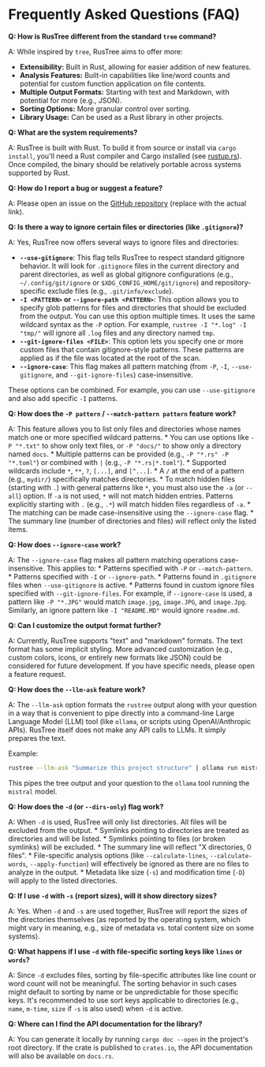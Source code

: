 # Frequently Asked Questions (FAQ)

**Q: How is RusTree different from the standard `tree` command?**

A: While inspired by `tree`, RusTree aims to offer more:
*   **Extensibility:** Built in Rust, allowing for easier addition of new features.
*   **Analysis Features:** Built-in capabilities like line/word counts and potential for custom function application on file contents.
*   **Multiple Output Formats:** Starting with text and Markdown, with potential for more (e.g., JSON).
*   **Sorting Options:** More granular control over sorting.
*   **Library Usage:** Can be used as a Rust library in other projects.

**Q: What are the system requirements?**

A: RusTree is built with Rust. To build it from source or install via `cargo install`, you'll need a Rust compiler and Cargo installed (see [rustup.rs](https://rustup.rs/)). Once compiled, the binary should be relatively portable across systems supported by Rust.

**Q: How do I report a bug or suggest a feature?**

A: Please open an issue on the [GitHub repository](https://github.com/yourusername/rustree) (replace with the actual link).

**Q: Is there a way to ignore certain files or directories (like `.gitignore`)?**

A: Yes, RusTree now offers several ways to ignore files and directories:
*   **`--use-gitignore`**: This flag tells RusTree to respect standard gitignore behavior. It will look for `.gitignore` files in the current directory and parent directories, as well as global gitignore configurations (e.g., `~/.config/git/ignore` or `$XDG_CONFIG_HOME/git/ignore`) and repository-specific exclude files (e.g., `.git/info/exclude`).
*   **`-I <PATTERN>` or `--ignore-path <PATTERN>`**: This option allows you to specify glob patterns for files and directories that should be excluded from the output. You can use this option multiple times. It uses the same wildcard syntax as the `-P` option. For example, `rustree -I "*.log" -I "tmp/"` will ignore all `.log` files and any directory named `tmp`.
*   **`--git-ignore-files <FILE>`**: This option lets you specify one or more custom files that contain gitignore-style patterns. These patterns are applied as if the file was located at the root of the scan.
*   **`--ignore-case`**: This flag makes all pattern matching (from `-P`, `-I`, `--use-gitignore`, and `--git-ignore-files`) case-insensitive.

These options can be combined. For example, you can use `--use-gitignore` and also add specific `-I` patterns.

**Q: How does the `-P pattern` / `--match-pattern pattern` feature work?**

A: This feature allows you to list only files and directories whose names match one or more specified wildcard patterns.
    *   You can use options like `-P "*.txt"` to show only text files, or `-P "docs/"` to show only a directory named `docs`.
    *   Multiple patterns can be provided (e.g., `-P "*.rs" -P "*.toml"`) or combined with `|` (e.g., `-P "*.rs|*.toml"`).
    *   Supported wildcards include `*`, `**`, `?`, `[...]`, and `[^...]`.
    *   A `/` at the end of a pattern (e.g., `mydir/`) specifically matches directories.
    *   To match hidden files (starting with `.`) with general patterns like `*`, you must also use the `-a` (or `--all`) option. If `-a` is not used, `*` will not match hidden entries. Patterns explicitly starting with `.` (e.g., `.*`) will match hidden files regardless of `-a`.
    *   The matching can be made case-insensitive using the `--ignore-case` flag.
    *   The summary line (number of directories and files) will reflect only the listed items.

**Q: How does `--ignore-case` work?**

A: The `--ignore-case` flag makes all pattern matching operations case-insensitive. This applies to:
    *   Patterns specified with `-P` or `--match-pattern`.
    *   Patterns specified with `-I` or `--ignore-path`.
    *   Patterns found in `.gitignore` files when `--use-gitignore` is active.
    *   Patterns found in custom ignore files specified with `--git-ignore-files`.
    For example, if `--ignore-case` is used, a pattern like `-P "*.JPG"` would match `image.jpg`, `image.JPG`, and `image.Jpg`. Similarly, an ignore pattern like `-I "README.MD"` would ignore `readme.md`.

**Q: Can I customize the output format further?**

A: Currently, RusTree supports "text" and "markdown" formats. The text format has some implicit styling. More advanced customization (e.g., custom colors, icons, or entirely new formats like JSON) could be considered for future development. If you have specific needs, please open a feature request.

**Q: How does the `--llm-ask` feature work?**

A: The `--llm-ask` option formats the `rustree` output along with your question in a way that is convenient to pipe directly into a command-line Large Language Model (LLM) tool (like `ollama`, or scripts using OpenAI/Anthropic APIs). RusTree itself does not make any API calls to LLMs. It simply prepares the text.

Example:
```bash
rustree --llm-ask "Summarize this project structure" | ollama run mistral
```
This pipes the tree output and your question to the `ollama` tool running the `mistral` model.

**Q: How does the `-d` (or `--dirs-only`) flag work?**

A: When `-d` is used, RusTree will only list directories. All files will be excluded from the output.
    *   Symlinks pointing to directories are treated as directories and will be listed.
    *   Symlinks pointing to files (or broken symlinks) will be excluded.
    *   The summary line will reflect "X directories, 0 files".
    *   File-specific analysis options (like `--calculate-lines`, `--calculate-words`, `--apply-function`) will effectively be ignored as there are no files to analyze in the output.
    *   Metadata like size (`-s`) and modification time (`-D`) will apply to the listed directories.

**Q: If I use `-d` with `-s` (report sizes), will it show directory sizes?**

A: Yes. When `-d` and `-s` are used together, RusTree will report the sizes of the directories themselves (as reported by the operating system, which might vary in meaning, e.g., size of metadata vs. total content size on some systems).

**Q: What happens if I use `-d` with file-specific sorting keys like `lines` or `words`?**

A: Since `-d` excludes files, sorting by file-specific attributes like line count or word count will not be meaningful. The sorting behavior in such cases might default to sorting by name or be unpredictable for those specific keys. It's recommended to use sort keys applicable to directories (e.g., `name`, `m-time`, `size` if `-s` is also used) when `-d` is active.

**Q: Where can I find the API documentation for the library?**

A: You can generate it locally by running `cargo doc --open` in the project's root directory. If the crate is published to `crates.io`, the API documentation will also be available on `docs.rs`.